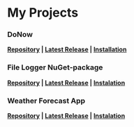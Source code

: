 # My Projects

### DoNow
 **[Repository](https://github.com/stbestichhh/DoNow) | [Latest Release](https://github.com/stbestichhh/DoNow/releases/tag/v1.0.1) | [Installation](https://github.com/stbestichhh/DoNow#installation)**

### File Logger NuGet-package
  **[Repository](https://github.com/stbestichhh/FileLogger-NuGet-package) | [Latest Release](https://github.com/stbestichhh/FileLogger-NuGet-package/releases/tag/v1.2.0) | [Instalation](https://github.com/stbestichhh/FileLogger-NuGet-package/docs/README.md#instalation)**

### Weather Forecast App
  **[Repository](https://github.com/stbestichhh/Weather-Forecast) | [Latest Release](https://github.com/stbestichhh/Weather-Forecast/releases/tag/v2.0.0) | [Instalation](https://github.com/stbestichhh/Weather-Forecast/blob/master/README.md#app-instalation)**
